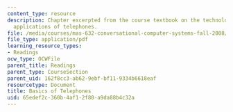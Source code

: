```yaml
---
content_type: resource
description: Chapter excerpted from the course textbook on the technology and computer
  applications of telephones.
file: /media/courses/mas-632-conversational-computer-systems-fall-2008/65edef2c360b4af12f80a9da88b4c32a_shmandt_txt_ch10.pdf
file_type: application/pdf
learning_resource_types:
- Readings
ocw_type: OCWFile
parent_title: Readings
parent_type: CourseSection
parent_uid: 162f8cc3-ab62-9ebf-bf11-9334b6618eaf
resourcetype: Document
title: Basics of Telephones
uid: 65edef2c-360b-4af1-2f80-a9da88b4c32a
---
```


